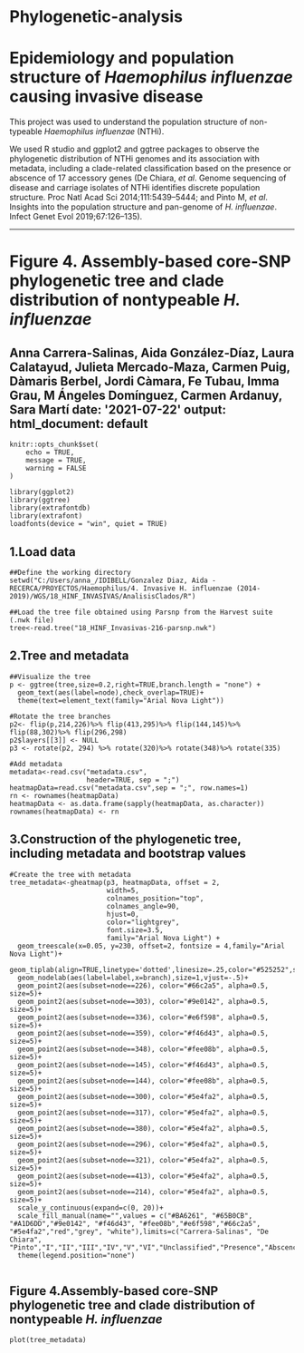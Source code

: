 # Phylogenetic-analysis
# Epidemiology and population structure of *Haemophilus influenzae* causing invasive disease

This project was used to understand the population structure of non-typeable *Haemophilus influenzae* (NTHi).

We used R studio and ggplot2 and ggtree packages to observe the phylogenetic distribution of NTHi genomes and its association with metadata, including a clade-related classification based on the presence or abscence of 17 accessory genes (De Chiara, *et al*. Genome sequencing of disease and carriage isolates of NTHi identifies discrete population structure. Proc Natl Acad Sci 2014;111:5439–5444; and Pinto M, *et al*. Insights into the population structure and pan-genome of *H. influenzae*. Infect Genet Evol 2019;67:126–135).


---
# Figure 4. Assembly-based core-SNP phylogenetic tree and clade distribution of nontypeable *H. influenzae*
Anna Carrera-Salinas, Aida González-Díaz, Laura Calatayud, Julieta Mercado-Maza,
  Carmen Puig, Dàmaris Berbel, Jordi Càmara, Fe Tubau, Imma Grau, M Ángeles Domínguez,
  Carmen Ardanuy, Sara Martí
date: '2021-07-22'
output:
  html_document: default
---

```{r setup, include=FALSE}
knitr::opts_chunk$set(
	echo = TRUE,
	message = TRUE,
	warning = FALSE
)
```


```{r}
library(ggplot2)
library(ggtree)
library(extrafontdb)
library(extrafont)
loadfonts(device = "win", quiet = TRUE)
```

## 1.Load data
```{r}
##Define the working directory
setwd("C:/Users/anna_/IDIBELL/Gonzalez Diaz, Aida - RECERCA/PROYECTOS/Haemophilus/4. Invasive H. influenzae (2014-2019)/WGS/18_HINF_INVASIVAS/AnalisisClados/R")

##Load the tree file obtained using Parsnp from the Harvest suite (.nwk file)
tree<-read.tree("18_HINF_Invasivas-216-parsnp.nwk")
```

## 2.Tree and metadata
```{r}
##Visualize the tree
p <- ggtree(tree,size=0.2,right=TRUE,branch.length = "none") +
  geom_text(aes(label=node),check_overlap=TRUE)+
  theme(text=element_text(family="Arial Nova Light"))

#Rotate the tree branches
p2<- flip(p,214,226)%>% flip(413,295)%>% flip(144,145)%>% flip(88,302)%>% flip(296,298)
p2$layers[[3]] <- NULL
p3 <- rotate(p2, 294) %>% rotate(320)%>% rotate(348)%>% rotate(335)

#Add metadata
metadata<-read.csv("metadata.csv",
                   header=TRUE, sep = ";")
heatmapData=read.csv("metadata.csv",sep = ";", row.names=1)
rn <- rownames(heatmapData)
heatmapData <- as.data.frame(sapply(heatmapData, as.character))
rownames(heatmapData) <- rn
```

## 3.Construction of the phylogenetic tree, including metadata and bootstrap values
```{r}
#Create the tree with metadata
tree_metadata<-gheatmap(p3, heatmapData, offset = 2,  
                        width=5,
                        colnames_position="top", 
                        colnames_angle=90, 
                        hjust=0,
                        color="lightgrey",
                        font.size=3.5,
                        family="Arial Nova Light") +
  geom_treescale(x=0.05, y=230, offset=2, fontsize = 4,family="Arial Nova Light")+
  geom_tiplab(align=TRUE,linetype='dotted',linesize=.25,color="#525252",size=1)+
  geom_nodelab(aes(label=label,x=branch),size=1,vjust=-.5)+
  geom_point2(aes(subset=node==226), color="#66c2a5", alpha=0.5, size=5)+
  geom_point2(aes(subset=node==303), color="#9e0142", alpha=0.5, size=5)+
  geom_point2(aes(subset=node==336), color="#e6f598", alpha=0.5, size=5)+
  geom_point2(aes(subset=node==359), color="#f46d43", alpha=0.5, size=5)+
  geom_point2(aes(subset=node==348), color="#fee08b", alpha=0.5, size=5)+
  geom_point2(aes(subset=node==145), color="#f46d43", alpha=0.5, size=5)+
  geom_point2(aes(subset=node==144), color="#fee08b", alpha=0.5, size=5)+
  geom_point2(aes(subset=node==300), color="#5e4fa2", alpha=0.5, size=5)+
  geom_point2(aes(subset=node==317), color="#5e4fa2", alpha=0.5, size=5)+
  geom_point2(aes(subset=node==380), color="#5e4fa2", alpha=0.5, size=5)+
  geom_point2(aes(subset=node==296), color="#5e4fa2", alpha=0.5, size=5)+
  geom_point2(aes(subset=node==321), color="#5e4fa2", alpha=0.5, size=5)+
  geom_point2(aes(subset=node==413), color="#5e4fa2", alpha=0.5, size=5)+
  geom_point2(aes(subset=node==214), color="#5e4fa2", alpha=0.5, size=5)+
  scale_y_continuous(expand=c(0, 20))+
  scale_fill_manual(name="",values = c("#BA6261", "#65B0CB", "#A1D6DD","#9e0142", "#f46d43", "#fee08b","#e6f598","#66c2a5", "#5e4fa2","red","grey", "white"),limits=c("Carrera-Salinas", "De Chiara", "Pinto","I","II","III","IV","V","VI","Unclassified","Presence","Abscence"))+
  theme(legend.position="none")


```



## Figure 4.Assembly-based core-SNP phylogenetic tree and clade distribution of nontypeable *H. influenzae*

```{r pressure, echo=FALSE}
plot(tree_metadata)
```

